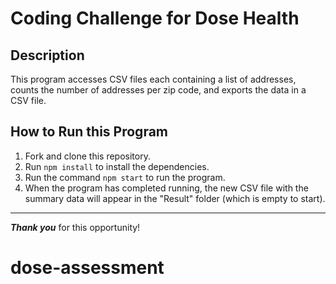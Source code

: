 # Coding Challenge for Dose Health

## Description

This program accesses CSV files each containing a list of addresses, counts the number of addresses per zip code, and exports the data in a CSV file.

## How to Run this Program

1. Fork and clone this repository.
2. Run `npm install` to install the dependencies.
3. Run the command `npm start` to run the program.
4. When the program has completed running, the new CSV file with the summary data will appear in the "Result" folder (which is empty to start).

---

**_Thank you_** for this opportunity!
# dose-assessment
